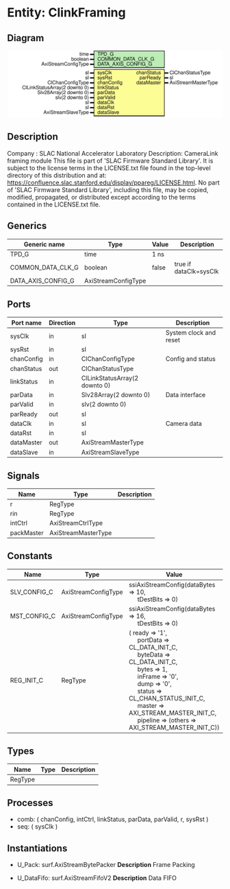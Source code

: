 # Entity: ClinkFraming

## Diagram

![Diagram](ClinkFraming.svg "Diagram")
## Description

Company    : SLAC National Accelerator Laboratory
Description:
CameraLink framing module
This file is part of 'SLAC Firmware Standard Library'.
It is subject to the license terms in the LICENSE.txt file found in the
top-level directory of this distribution and at:
   https://confluence.slac.stanford.edu/display/ppareg/LICENSE.html.
No part of 'SLAC Firmware Standard Library', including this file,
may be copied, modified, propagated, or distributed except according to
the terms contained in the LICENSE.txt file.
## Generics

| Generic name       | Type                | Value | Description            |
| ------------------ | ------------------- | ----- | ---------------------- |
| TPD_G              | time                | 1 ns  |                        |
| COMMON_DATA_CLK_G  | boolean             | false | true if dataClk=sysClk |
| DATA_AXIS_CONFIG_G | AxiStreamConfigType |       |                        |
## Ports

| Port name  | Direction | Type                          | Description            |
| ---------- | --------- | ----------------------------- | ---------------------- |
| sysClk     | in        | sl                            | System clock and reset |
| sysRst     | in        | sl                            |                        |
| chanConfig | in        | ClChanConfigType              | Config and status      |
| chanStatus | out       | ClChanStatusType              |                        |
| linkStatus | in        | ClLinkStatusArray(2 downto 0) |                        |
| parData    | in        | Slv28Array(2 downto 0)        | Data interface         |
| parValid   | in        | slv(2 downto 0)               |                        |
| parReady   | out       | sl                            |                        |
| dataClk    | in        | sl                            | Camera data            |
| dataRst    | in        | sl                            |                        |
| dataMaster | out       | AxiStreamMasterType           |                        |
| dataSlave  | in        | AxiStreamSlaveType            |                        |
## Signals

| Name       | Type                | Description |
| ---------- | ------------------- | ----------- |
| r          | RegType             |             |
| rin        | RegType             |             |
| intCtrl    | AxiStreamCtrlType   |             |
| packMaster | AxiStreamMasterType |             |
## Constants

| Name         | Type                | Value                                                                                                                                                                                                                                                                                                                                                                                                                                                                                                                                                                                                         | Description |
| ------------ | ------------------- | ------------------------------------------------------------------------------------------------------------------------------------------------------------------------------------------------------------------------------------------------------------------------------------------------------------------------------------------------------------------------------------------------------------------------------------------------------------------------------------------------------------------------------------------------------------------------------------------------------------- | ----------- |
| SLV_CONFIG_C | AxiStreamConfigType |  ssiAxiStreamConfig(dataBytes => 10,<br><span style="padding-left:20px"> tDestBits => 0)                                                                                                                                                                                                                                                                                                                                                                                                                                                                                                                      |             |
| MST_CONFIG_C | AxiStreamConfigType |  ssiAxiStreamConfig(dataBytes => 16,<br><span style="padding-left:20px"> tDestBits => 0)                                                                                                                                                                                                                                                                                                                                                                                                                                                                                                                      |             |
| REG_INIT_C   | RegType             |  (       ready    => '1',<br><span style="padding-left:20px">       portData => CL_DATA_INIT_C,<br><span style="padding-left:20px">       byteData => CL_DATA_INIT_C,<br><span style="padding-left:20px">       bytes    => 1,<br><span style="padding-left:20px">       inFrame  => '0',<br><span style="padding-left:20px">       dump     => '0',<br><span style="padding-left:20px">       status   => CL_CHAN_STATUS_INIT_C,<br><span style="padding-left:20px">       master   => AXI_STREAM_MASTER_INIT_C,<br><span style="padding-left:20px">       pipeline => (others => AXI_STREAM_MASTER_INIT_C)) |             |
## Types

| Name    | Type | Description |
| ------- | ---- | ----------- |
| RegType |      |             |
## Processes
- comb: ( chanConfig, intCtrl, linkStatus, parData, parValid, r,
                   sysRst )
- seq: ( sysClk )
## Instantiations

- U_Pack: surf.AxiStreamBytePacker
**Description**
Frame Packing

- U_DataFifo: surf.AxiStreamFifoV2
**Description**
Data FIFO

